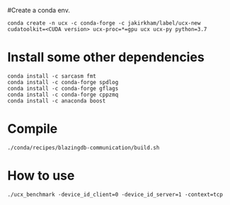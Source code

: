 #Create a conda env.

`conda create -n ucx -c conda-forge -c jakirkham/label/ucx-new cudatoolkit=<CUDA version> ucx-proc=*=gpu ucx ucx-py python=3.7`

# Install some other dependencies

```
conda install -c sarcasm fmt
conda install -c conda-forge spdlog
conda install -c conda-forge gflags
conda install -c conda-forge cppzmq
conda install -c anaconda boost

```

# Compile
``
./conda/recipes/blazingdb-communication/build.sh
``

# How to use
`./ucx_benchmark -device_id_client=0 -device_id_server=1 -context=tcp`



